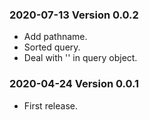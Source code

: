 ### 2020-07-13 Version 0.0.2

* Add pathname.
* Sorted query.
* Deal with '' in query object.

### 2020-04-24 Version 0.0.1
* First release.